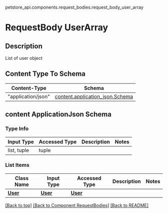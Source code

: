 petstore_api.components.request_bodies.request_body_user_array
# RequestBody UserArray

## Description
List of user object

## Content Type To Schema
Content-Type | Schema
------------ | -------
"application/json" | [content.application_json.Schema](#content-applicationjson-schema)

## content ApplicationJson Schema

### Type Info
Input Type | Accessed Type | Description | Notes
------------ | ------------- | ------------- | -------------
list, tuple | tuple |  |

### List Items
Class Name | Input Type | Accessed Type | Description | Notes
------------- | ------------- | ------------- | ------------- | -------------
[**User**](../../components/schema/user.md) | [**User**](../../components/schema/user.md) | [**User**](../../components/schema/user.md) |  |

[[Back to top]](#top) [[Back to Component RequestBodies]](../../../README.md#Component-RequestBodies) [[Back to README]](../../../README.md)
